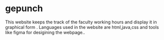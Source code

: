 # gepunch
This website keeps the track of the faculty working hours and display it in graphical form .
Languages used in the website are html,java,css and tools like figma for desigining the webpage..
